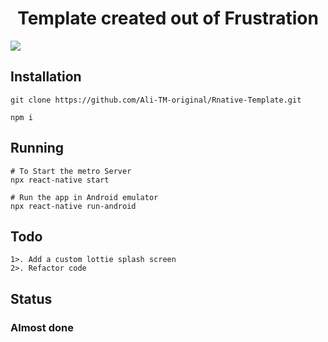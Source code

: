 
<h1 align="center">Template created out of Frustration</h1>
<img src="https://cdn.discordapp.com/attachments/827067576349360139/883693373058322523/cum.png">


## Installation

```shell script
git clone https://github.com/Ali-TM-original/Rnative-Template.git
```
```shell script
npm i
```

## Running
```shell script
# To Start the metro Server
npx react-native start
```
```shell script
# Run the app in Android emulator
npx react-native run-android
```

## Todo
```shell script
1>. Add a custom lottie splash screen
2>. Refactor code

```
## Status

<h3>Almost done</h3>

